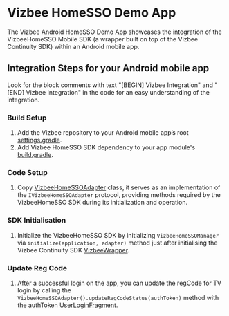# Vizbee HomeSSO Demo App
The Vizbee Android HomeSSO Demo App showcases the integration of the VizbeeHomeSSO Mobile SDK (a wrapper built on top of the Vizbee Continuity SDK) within an Android mobile app.

## Integration Steps for your Android mobile app
Look for the block comments with text "[BEGIN] Vizbee Integration" and "[END] Vizbee Integration" in the code for an easy understanding of the integration.

### Build Setup
1. Add the Vizbee repository to your Android mobile app’s root [settings.gradle](settings.gradle).
2. Add Vizbee HomeSSO SDK dependency to your app module's [build.gradle](/app/build.gradle).

### Code Setup
1. Copy [VizbeeHomeSSOAdapter](app/src/main/java/tv/vizbee/demo/vizbee/VizbeeHomeSSOAdapter.kt) class, it serves as an implementation of the `IVizbeeHomeSSOAdapter` protocol, providing methods required by the VizbeeHomeSSO SDK during its initialization and operation.

### SDK Initialisation
1. Initialize the VizbeeHomeSSO SDK by initializing `VizbeeHomeSSOManager` via `initialize(application, adapter)` method just after initialising the Vizbee Continuity SDK [VizbeeWrapper](app/src/main/java/tv/vizbee/demo/vizbee/VizbeeWrapper.kt).

### Update Reg Code
1. After a successful login on the app, you can update the regCode for TV login by calling the `VizbeeHomeSSOAdapter().updateRegCodeStatus(authToken)` method with the authToken [UserLoginFragment](app/src/main/java/tv/vizbee/demo/fragments/UserLoginFragment.kt).
